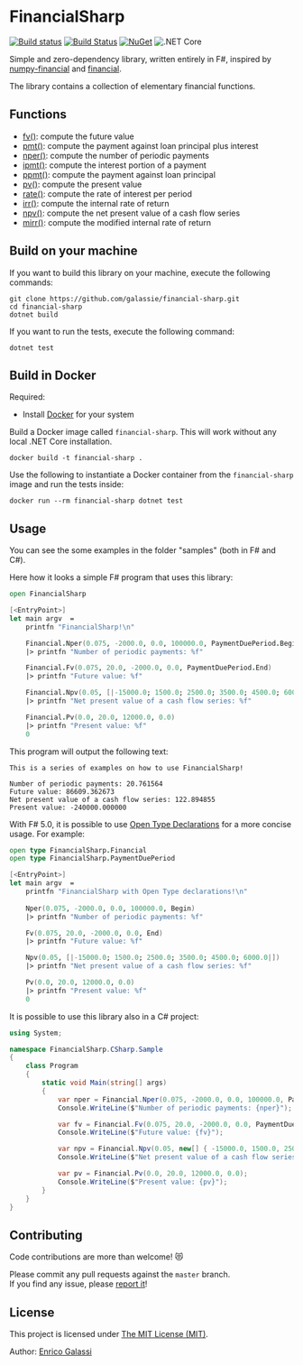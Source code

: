 # FinancialSharp

[![Build status](https://ci.appveyor.com/api/projects/status/9lyvbtoqjcjg448v?svg=true)](https://ci.appveyor.com/project/galassie/financial-sharp)
[![Build Status](https://travis-ci.org/galassie/financial-sharp.svg?branch=master)](https://travis-ci.org/galassie/financial-sharp) [![NuGet](https://img.shields.io/nuget/v/FinancialSharp.svg)](https://nuget.org/packages/FinancialSharp) ![.NET Core](https://github.com/galassie/financial-sharp/workflows/.NET%20Core/badge.svg)

Simple and zero-dependency library, written entirely in F#, inspired by [numpy-financial](https://github.com/numpy/numpy-financial/) and  [financial](https://github.com/lmammino/financial/).

The library contains a collection of elementary financial functions.

## Functions

- [fv()](https://github.com/galassie/financial-sharp/blob/master/DOC.md#financialfvratedouble-nperdouble-pmtdouble-pvdouble-paymentdueperiodpaymentdueperiod): compute the future value
- [pmt()](https://github.com/galassie/financial-sharp/blob/master/DOC.md#financialpmtratedouble-nperdouble-pvdouble-fvdouble-paymentdueperiodpaymentdueperiod): compute the payment against loan principal plus interest
- [nper()](https://github.com/galassie/financial-sharp/blob/master/DOC.md#financialnperratedouble-pmtdouble-pvdouble-fvdouble-paymentdueperiodpaymentdueperiod): compute the number of periodic payments
- [ipmt()](https://github.com/galassie/financial-sharp/blob/master/DOC.md#financialipmtratedouble-perdouble-nperdouble-pvdouble-fvdouble-paymentdueperiodpaymentdueperiod): compute the interest portion of a payment
- [ppmt()](https://github.com/galassie/financial-sharp/blob/master/DOC.md#financialppmtratedouble-perdouble-nperdouble-pvdouble-fvdouble-paymentdueperiodpaymentdueperiod): compute the payment against loan principal
- [pv()](https://github.com/galassie/financial-sharp/blob/master/DOC.md#financialpvratedouble-nperdouble-pmtdouble-fvdouble-paymentdueperiodpaymentdueperiod): compute the present value 
- [rate()](https://github.com/galassie/financial-sharp/blob/master/DOC.md#financialratenperdouble-pmtdouble-pvdouble-fvdouble-paymentdueperiodpaymentdueperiod-guessdouble-toldouble-maxiterint): compute the rate of interest per period
- [irr()](https://github.com/galassie/financial-sharp/blob/master/DOC.md#financialirrvaluesdouble-seq-guessdouble-toldouble-maxiterint): compute the internal rate of return
- [npv()](https://github.com/galassie/financial-sharp/blob/master/DOC.md#financialnpvratedouble-valuesdouble-seq): compute the net present value of a cash flow series
- [mirr()](https://github.com/galassie/financial-sharp/blob/master/DOC.md#financialmirrvaluesdouble-seq-financeratedouble-reinvestratedouble): compute the modified internal rate of return

## Build on your machine

If you want to build this library on your machine, execute the following commands:

``` shell
git clone https://github.com/galassie/financial-sharp.git
cd financial-sharp
dotnet build
```

If you want to run the tests, execute the following command:

``` shell
dotnet test
```

## Build in Docker

Required:
- Install [Docker](https://hub.docker.com/search/?type=edition&offering=community) for your system

Build a Docker image called `financial-sharp`. This will work without any local .NET Core installation.

```shell
docker build -t financial-sharp .
```

Use the following to instantiate a Docker container from the `financial-sharp` image and run the tests inside:

```shell
docker run --rm financial-sharp dotnet test
```

## Usage

You can see the some examples in the folder "samples" (both in F# and C#).

Here how it looks a simple F# program that uses this library:

```fsharp
open FinancialSharp

[<EntryPoint>]
let main argv  =
    printfn "FinancialSharp!\n"

    Financial.Nper(0.075, -2000.0, 0.0, 100000.0, PaymentDuePeriod.Begin)
    |> printfn "Number of periodic payments: %f"

    Financial.Fv(0.075, 20.0, -2000.0, 0.0, PaymentDuePeriod.End)
    |> printfn "Future value: %f"

    Financial.Npv(0.05, [|-15000.0; 1500.0; 2500.0; 3500.0; 4500.0; 6000.0|])
    |> printfn "Net present value of a cash flow series: %f"

    Financial.Pv(0.0, 20.0, 12000.0, 0.0)
    |> printfn "Present value: %f"
    0
```

This program will output the following text:

```shell
This is a series of examples on how to use FinancialSharp!

Number of periodic payments: 20.761564
Future value: 86609.362673
Net present value of a cash flow series: 122.894855
Present value: -240000.000000
```

With F# 5.0, it is possible to use [Open Type Declarations](https://devblogs.microsoft.com/dotnet/announcing-f-5/#open-type-declarations) for a more concise usage.
For example:

```fsharp
open type FinancialSharp.Financial
open type FinancialSharp.PaymentDuePeriod

[<EntryPoint>]
let main argv  =
    printfn "FinancialSharp with Open Type declarations!\n"
    
    Nper(0.075, -2000.0, 0.0, 100000.0, Begin)
    |> printfn "Number of periodic payments: %f"

    Fv(0.075, 20.0, -2000.0, 0.0, End)
    |> printfn "Future value: %f"

    Npv(0.05, [|-15000.0; 1500.0; 2500.0; 3500.0; 4500.0; 6000.0|])
    |> printfn "Net present value of a cash flow series: %f"

    Pv(0.0, 20.0, 12000.0, 0.0)
    |> printfn "Present value: %f"
    0
```

It is possible to use this library also in a C# project:

```csharp
using System;

namespace FinancialSharp.CSharp.Sample
{
    class Program
    {
        static void Main(string[] args)
        {
            var nper = Financial.Nper(0.075, -2000.0, 0.0, 100000.0, PaymentDuePeriod.Begin);
            Console.WriteLine($"Number of periodic payments: {nper}");

            var fv = Financial.Fv(0.075, 20.0, -2000.0, 0.0, PaymentDuePeriod.End);
            Console.WriteLine($"Future value: {fv}");

            var npv = Financial.Npv(0.05, new[] { -15000.0, 1500.0, 2500.0, 3500.0, 4500.0, 6000.0 });
            Console.WriteLine($"Net present value of a cash flow series: {npv}");

            var pv = Financial.Pv(0.0, 20.0, 12000.0, 0.0);
            Console.WriteLine($"Present value: {pv}");
        }
    }
}

```

## Contributing

Code contributions are more than welcome! 😻

Please commit any pull requests against the `master` branch.  
If you find any issue, please [report it](https://github.com/galassie/financial-sharp/issues)!

## License

This project is licensed under [The MIT License (MIT)](https://raw.githubusercontent.com/galassie/financial-sharp/master/LICENSE.md).

Author: [Enrico Galassi](https://twitter.com/enricogalassi88)
